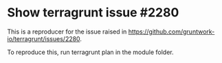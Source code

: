 # Show terragrunt issue #2280

This is a reproducer for the issue raised in https://github.com/gruntwork-io/terragrunt/issues/2280.

To reproduce this, run terragrunt plan in the module folder.
